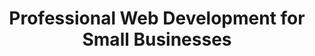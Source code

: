 ---
title: "Professional Web Development for Small Businesses"
description: "Affordable, fast & mobile-friendly websites that drive results. Get your business online with AhbeeWeb."
keywords: "web development, small business website, affordable web design"
# NO date field for home page!
---